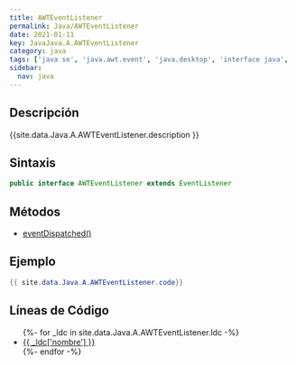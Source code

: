```yaml
---
title: AWTEventListener
permalink: Java/AWTEventListener
date: 2021-01-11
key: JavaJava.A.AWTEventListener
category: java
tags: ['java se', 'java.awt.event', 'java.desktop', 'interface java', 'Java 1.2']
sidebar: 
  nav: java
---
```


## Descripción
{{site.data.Java.A.AWTEventListener.description }}

## Sintaxis
~~~java
public interface AWTEventListener extends EventListener
~~~

## Métodos
* [eventDispatched()](/Java/AWTEventListener/eventDispatched)

## Ejemplo
~~~java
{{ site.data.Java.A.AWTEventListener.code}}
~~~

## Líneas de Código
<ul>
{%- for _ldc in site.data.Java.A.AWTEventListener.ldc -%}
   <li>
       <a href="{{_ldc['url'] }}">{{ _ldc['nombre'] }}</a>
   </li>
{%- endfor -%}
</ul>
